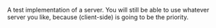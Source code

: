 A test implementation of a server. You will still be able to use whatever server you like, because (client-side) is going to be the priority.